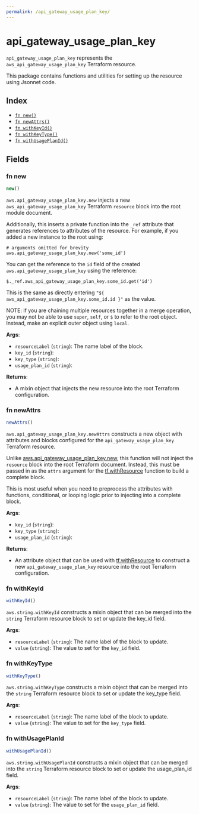 ```yaml
---
permalink: /api_gateway_usage_plan_key/
---
```


# api_gateway_usage_plan_key

`api_gateway_usage_plan_key` represents the `aws_api_gateway_usage_plan_key` Terraform resource.



This package contains functions and utilities for setting up the resource using Jsonnet code.


## Index

* [`fn new()`](#fn-new)
* [`fn newAttrs()`](#fn-newattrs)
* [`fn withKeyId()`](#fn-withkeyid)
* [`fn withKeyType()`](#fn-withkeytype)
* [`fn withUsagePlanId()`](#fn-withusageplanid)

## Fields

### fn new

```ts
new()
```


`aws.api_gateway_usage_plan_key.new` injects a new `aws_api_gateway_usage_plan_key` Terraform `resource`
block into the root module document.

Additionally, this inserts a private function into the `_ref` attribute that generates references to attributes of the
resource. For example, if you added a new instance to the root using:

    # arguments omitted for brevity
    aws.api_gateway_usage_plan_key.new('some_id')

You can get the reference to the `id` field of the created `aws.api_gateway_usage_plan_key` using the reference:

    $._ref.aws_api_gateway_usage_plan_key.some_id.get('id')

This is the same as directly entering `"${ aws_api_gateway_usage_plan_key.some_id.id }"` as the value.

NOTE: if you are chaining multiple resources together in a merge operation, you may not be able to use `super`, `self`,
or `$` to refer to the root object. Instead, make an explicit outer object using `local`.

**Args**:
  - `resourceLabel` (`string`): The name label of the block.
  - `key_id` (`string`): 
  - `key_type` (`string`): 
  - `usage_plan_id` (`string`): 

**Returns**:
- A mixin object that injects the new resource into the root Terraform configuration.


### fn newAttrs

```ts
newAttrs()
```


`aws.api_gateway_usage_plan_key.newAttrs` constructs a new object with attributes and blocks configured for the `api_gateway_usage_plan_key`
Terraform resource.

Unlike [aws.api_gateway_usage_plan_key.new](#fn-api_gateway_usage_plan_keynew), this function will not inject the `resource`
block into the root Terraform document. Instead, this must be passed in as the `attrs` argument for the
[tf.withResource](https://github.com/tf-libsonnet/core/tree/main/docs#fn-withresource) function to build a complete block.

This is most useful when you need to preprocess the attributes with functions, conditional, or looping logic prior to
injecting into a complete block.

**Args**:
  - `key_id` (`string`): 
  - `key_type` (`string`): 
  - `usage_plan_id` (`string`): 

**Returns**:
  - An attribute object that can be used with [tf.withResource](https://github.com/tf-libsonnet/core/tree/main/docs#fn-withresource) to construct a new `api_gateway_usage_plan_key` resource into the root Terraform configuration.


### fn withKeyId

```ts
withKeyId()
```

`aws.string.withKeyId` constructs a mixin object that can be merged into the `string`
Terraform resource block to set or update the key_id field.



**Args**:
  - `resourceLabel` (`string`): The name label of the block to update.
  - `value` (`string`): The value to set for the `key_id` field.


### fn withKeyType

```ts
withKeyType()
```

`aws.string.withKeyType` constructs a mixin object that can be merged into the `string`
Terraform resource block to set or update the key_type field.



**Args**:
  - `resourceLabel` (`string`): The name label of the block to update.
  - `value` (`string`): The value to set for the `key_type` field.


### fn withUsagePlanId

```ts
withUsagePlanId()
```

`aws.string.withUsagePlanId` constructs a mixin object that can be merged into the `string`
Terraform resource block to set or update the usage_plan_id field.



**Args**:
  - `resourceLabel` (`string`): The name label of the block to update.
  - `value` (`string`): The value to set for the `usage_plan_id` field.
